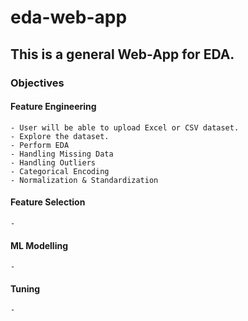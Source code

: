 # eda-web-app
## This is a general Web-App for EDA.
  ### Objectives
  #### Feature Engineering
    - User will be able to upload Excel or CSV dataset.
    - Explore the dataset.
    - Perform EDA
    - Handling Missing Data
    - Handling Outliers
    - Categorical Encoding
    - Normalization & Standardization
  
  #### Feature Selection
    -
  #### ML Modelling
    -
  #### Tuning
    -  

    
